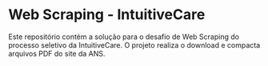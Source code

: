 # Web Scraping - IntuitiveCare
Este repositório contém a solução para o desafio de Web Scraping do processo seletivo da IntuitiveCare. O projeto realiza o download e compacta arquivos PDF do site da ANS.
